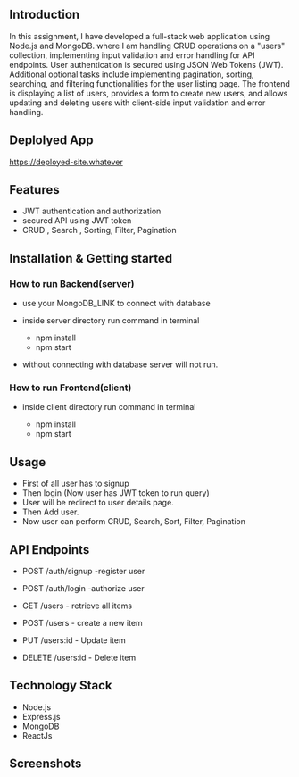 ## Introduction
In this assignment, I have developed a full-stack web application using Node.js and MongoDB. where I am handling CRUD operations on a "users" collection, implementing input validation and error handling for API endpoints. User authentication is secured using JSON Web Tokens (JWT). Additional optional tasks include implementing pagination, sorting, searching, and filtering functionalities for the user listing page. The frontend is displaying a list of users, provides a form to create new users, and allows updating and deleting users with client-side input validation and error handling.

## Deplolyed App
https://deployed-site.whatever

## Features

- JWT authentication and authorization
- secured API using JWT token 
- CRUD , Search , Sorting, Filter, Pagination

## Installation & Getting started

### How to run Backend(server) 

- use your MongoDB_LINK to connect with database 
- inside server directory run command in terminal 

    - npm install 
    - npm start

- without connecting with database server will not run.

### How to run Frontend(client) 
- inside client directory run command in terminal 

    - npm install 
    - npm start

## Usage
- First of all user has to signup 
- Then login (Now user has JWT token to run query)
- User will be redirect to user details page.
- Then Add user.
- Now user can perform CRUD, Search, Sort, Filter, Pagination

## API Endpoints

- POST /auth/signup -register user
- POST /auth/login -authorize user

- GET /users - retrieve all items
- POST /users - create a new item
- PUT /users:id - Update item
- DELETE /users:id - Delete item


## Technology Stack
- Node.js
- Express.js
- MongoDB
- ReactJs

## Screenshots